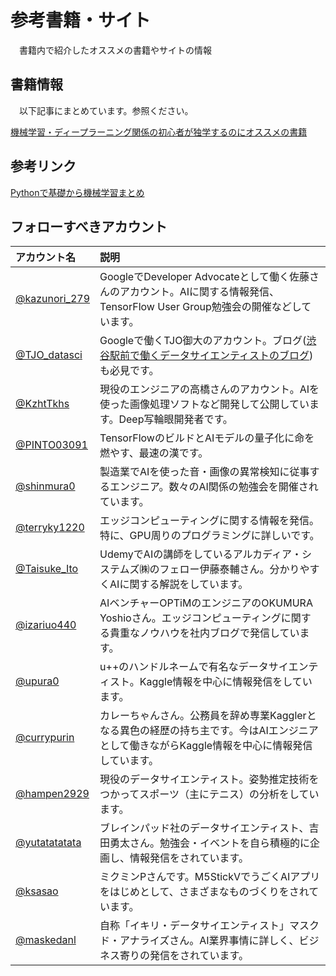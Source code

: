 # 参考書籍・サイト

　書籍内で紹介したオススメの書籍やサイトの情報

## 書籍情報
　以下記事にまとめています。参照ください。
 
[機械学習・ディープラーニング関係の初心者が独学するのにオススメの書籍](https://karaage.hatenadiary.jp/entry/2020/06/15/073000)

## 参考リンク

[Pythonで基礎から機械学習まとめ](https://karaage.hatenadiary.jp/machine-learning-study)

## フォローすべきアカウント


| アカウント名 | 説明 |
|:--|:--|
| [@kazunori_279](https://twitter.com/kazunori_279)  | GoogleでDeveloper Advocateとして働く佐藤さんのアカウント。AIに関する情報発信、TensorFlow User Group勉強会の開催などしています。 |
| [@TJO_datasci](https://twitter.com/TJO_datasci)  | Googleで働くTJO御大のアカウント。ブログ([渋谷駅前で働くデータサイエンティストのブログ](https://tjo.hatenablog.com/))も必見です。 |
| [@KzhtTkhs](https://twitter.com/KzhtTkhs) | 現役のエンジニアの高橋さんのアカウント。AIを使った画像処理ソフトなど開発して公開しています。Deep写輪眼開発者です。 |
| [@PINTO03091](https://twitter.com/PINTO03091/) | TensorFlowのビルドとAIモデルの量子化に命を燃やす、最速の漢です。 |
| [@shinmura0](https://twitter.com/shinmura0) | 製造業でAIを使った音・画像の異常検知に従事するエンジニア。数々のAI関係の勉強会を開催されています。 |
| [@terryky1220](https://twitter.com/terryky1220) | エッジコンピューティングに関する情報を発信。特に、GPU周りのプログラミングに詳しいです。 |
| [@Taisuke_Ito](https://twitter.com/Taisuke_Ito) | UdemyでAIの講師をしているアルカディア・システムズ㈱のフェロー伊藤泰輔さん。分かりやすくAIに関する解説をしています。 |
| [@izariuo440](https://twitter.com/izariuo440) | AIベンチャーOPTiMのエンジニアのOKUMURA Yoshioさん。エッジコンピューティングに関する貴重なノウハウを社内ブログで発信しています。 |
| [@upura0](https://twitter.com/upura0) | u++のハンドルネームで有名なデータサイエンティスト。Kaggle情報を中心に情報発信をしています。 |
| [@currypurin](https://twitter.com/currypurin) | カレーちゃんさん。公務員を辞め専業Kagglerとなる異色の経歴の持ち主です。今はAIエンジニアとして働きながらKaggle情報を中心に情報発信しています。 |
| [@hampen2929](https://twitter.com/hampen2929/) | 現役のデータサイエンティスト。姿勢推定技術をつかってスポーツ（主にテニス）の分析をしています。 |
| [@yutatatatata](https://twitter.com/yutatatatata) | ブレインパッド社のデータサイエンティスト、吉田勇太さん。勉強会・イベントを自ら積極的に企画し、情報発信をされています。 |
| [@ksasao](https://twitter.com/ksasao) | ミクミンPさんです。M5StickVでうごくAIアプリをはじめとして、さまざまなものづくりをされています。 |
| [@maskedanl](https://twitter.com/maskedanl) | 自称「イキリ・データサイエンティスト」マスクド・アナライズさん。AI業界事情に詳しく、ビジネス寄りの発信をされています。 |
